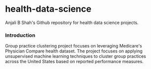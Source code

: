 # health-data-science
Anjali B Shah's Github repository for health data science projects.

### Introduction

Group practice clustering project focuses on leveraging Medicare's Physician Compare health dataset. The project focuses
on applying unsupervised machine learning techniques to cluster group practices across the United States based on reported 
performance measures.

